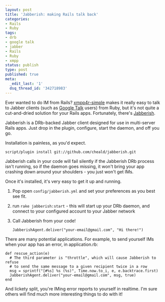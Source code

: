 ```yaml
---
layout: post
title: 'Jabberish: making Rails talk back'
categories:
- Rails
- Ruby
tags:
- drb
- google talk
- jabber
- Rails
- Ruby
- xmpp
status: publish
type: post
published: true
meta:
  _edit_last: '1'
  dsq_thread_id: '342718983'
---
```

Ever wanted to do IM from Rails? <a href="http://code.google.com/p/xmpp4r-simple/">xmpp4r-simple</a> makes it really easy to talk to Jabber clients (such as <a href="http://www.google.com/talk/">Google Talk</a> users) from Ruby, but it's not quite a cut-and-dried solution for your Rails apps. Fortunately, there's <a href="http://github.com/cheald/jabberish/tree/master">Jabberish</a>.

Jabberish is a DRb-backed Jabber client designed for use in multi-server Rails apps. Just drop in the plugin, configure, start the daemon, and off you go.

Installation is painless, as you'd expect.

    script/plugin install git://github.com/cheald/jabberish.git

Jabberish calls in your code will fail silently if the Jabberish DRb process isn't running, so if the daemon goes missing, it won't bring your app crashing down around your shoulders - you just won't get IMs.

Once it's installed, it's very easy to get it up and running.

1. Pop open `config/jabberish.yml` and set your preferences as you best see fit.
2. run `rake jabberish:start` - this will start up your DRb daemon, and connect to your configured account to your Jabber network
3. Call Jabberish from your code!

    `JabberishAgent.deliver("your-email@gmail.com", "Hi there!")`

There are many potential applications. For example, to send yourself IMs when your app has an error, in application.rb:

    def rescue_action(e)
      # The third parameter is "throttle", which will cause Jabberish to refuse
      # to send the same message to a given recipient twice in a row
      msg = sprintf("[#%s] %s (%s)", Time.now.to_i, e, e.backtrace.first)
      JabberishAgent.deliver("your-email@gmail.com", msg, true)
    end

And lickety split, you're IMing error reports to yourself in realtime. I'm sure others will find much more interesting things to do with it!
